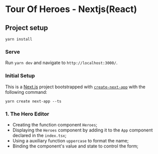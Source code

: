 # Tour Of Heroes - Nextjs(React)

## Project setup
```
yarn install
```

### Serve
Run `yarn dev` and navigate to `http://localhost:3000/`.

### Initial Setup
This is a [Next.js](https://nextjs.org/) project bootstrapped with [`create-next-app`](https://github.com/vercel/next.js/tree/canary/packages/create-next-app) with the following command:
```
yarn create next-app --ts
```

### 1. The Hero Editor
* Creating the function component `Heroes`;
* Displaying the `Heroes` component by adding it to the `App` component declared in the `index.tsx`;
* Using a auxiliary function `uppercase` to format the name;
* Binding the component's value and state to control the form;
